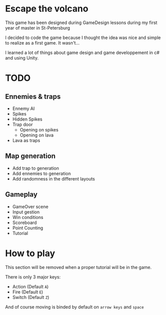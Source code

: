 # Escape the volcano
This game has been designed during GameDesign lessons during my first year of master in St-Petersburg

I decided to code the game because I thought the idea was nice and simple to realize as a first game.
It wasn't...

I learned a lot of things about game design and game developpement in c# and using Unity.

# TODO

## Ennemies & traps
- Ennemy AI
- Spikes
- Hidden Spikes
- Trap door
  - Opening on spikes
  - Opening on lava
- Lava as traps
  
## Map generation
- Add trap to generation
- Add ennemies to generation
- Add randomness in the different layouts

## Gameplay
- GameOver scene
- Input gestion
- Win conditions
- Scoreboard
- Point Counting
- Tutorial

# How to play
This section will be removed when a proper tutorial will be in the game.

There is only 3 major keys:
- Action (Default `A`)
- Fire (Default `E`)
- Switch (Default `Z`)

And of course moving is binded by default on `arrow keys` and `space`
